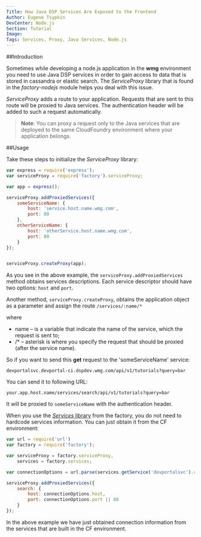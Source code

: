 ```yaml
---
Title: How Java DSP Services Are Exposed to the Frontend
Author: Eugene Tsypkin
DevCenter: Node.js
Section: Tutorial
Image: 
Tags: Services, Proxy, Java Services, Node.js
---
```


##Introduction

Sometimes while developing a node.js application in the **wmg** environment you need to use Java DSP services in order to gain access to data that is stored in cassandra or elastic search. The *ServiceProxy* library that is found in the *factory-nodejs* module helps you deal with this issue.

*ServiceProxy* adds a route to your application. Requests that are sent to this route will be proxied to Java services. The authentication header will be added to such a request automatically.

>**Note**: You can proxy a request only to the Java services that are deployed to the same CloudFoundry environment where your application belongs.

##Usage

Take these steps to initialize the *ServiceProxy* library:

```js
var express = require('express');
var serviceProxy = require('factory').serviceProxy;

var app = express();

serviceProxy.addProxiedServices({
    someServiceName: {
        host: 'service.host.name.wmg.com',
        port: 80
    },
    otherServiceName: {
        host: 'otherService.host.name.wmg.com',
        port: 80
    }
});


serviceProxy.createProxy(app);

```

As you see in the above example, the `serviceProxy.addProxiedServices` method obtains services descriptions. Each service descriptor should have two options: `host` and `port`.

Another method, `serviceProxy.createProxy`, obtains the application object as a parameter and assign the route `/services/:name/*` 

where 

- name – is a variable that indicate the name of the service, which the request is sent to;
- /* – asterisk is where you specify the request that should be proxied (after the service name). 

So if you want to send this **get** request to the 'someServiceName' service:

`devportalsvc.devportal-ci.dspdev.wmg.com/api/v1/tutorials?query=bar`

You can send it to following URL:

`your.app.host.name/services/search/api/v1/tutorials?query=bar`

It will be proxied to `someServiceName` with the authentication header.


When you use the [*Services* library][1] from the factory, you do not need to hardcode services information. 
You can just obtain it from the CF environment:

```js
var url = require('url')
var factory = require('factory');

var serviceProxy = factory.serviceProxy,
    services = factory.services;

var connectionOptions = url.parse(services.getService('devportalsvc').credentials.conn);

serviceProxy.addProxiedServices({
    search: {
        host: connectionOptions.host,
        port: connectionOptions.port || 80
    }
});

```
In the above example we have just obtained connection information from the services that are built in the CF environment.

[1]: http://devportal.devportal-ci.dspdev.wmg.com/docs/nodejs/tutorial/binding_to_services_in_cloud_foundry
